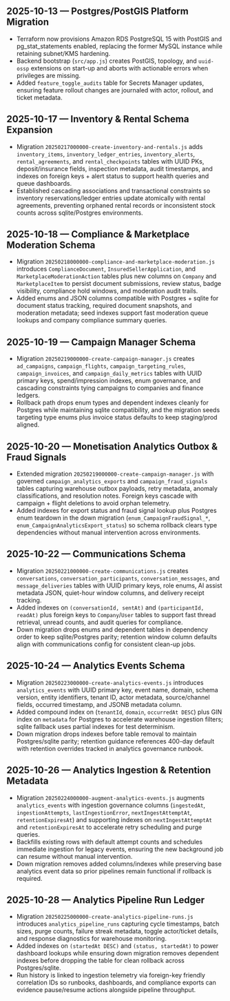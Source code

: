 ## 2025-10-13 — Postgres/PostGIS Platform Migration
- Terraform now provisions Amazon RDS PostgreSQL 15 with PostGIS and pg_stat_statements enabled, replacing the former MySQL instance while retaining subnet/KMS hardening.
- Backend bootstrap (`src/app.js`) creates PostGIS, topology, and `uuid-ossp` extensions on start-up and aborts with actionable errors when privileges are missing.
- Added `feature_toggle_audits` table for Secrets Manager updates, ensuring feature rollout changes are journaled with actor, rollout, and ticket metadata.

## 2025-10-17 — Inventory & Rental Schema Expansion
- Migration `20250217000000-create-inventory-and-rentals.js` adds `inventory_items`, `inventory_ledger_entries`, `inventory_alerts`, `rental_agreements`, and `rental_checkpoints` tables with UUID PKs, deposit/insurance fields, inspection metadata, audit timestamps, and indexes on foreign keys + alert status to support health queries and queue dashboards.
- Established cascading associations and transactional constraints so inventory reservations/ledger entries update atomically with rental agreements, preventing orphaned rental records or inconsistent stock counts across sqlite/Postgres environments.

## 2025-10-18 — Compliance & Marketplace Moderation Schema
- Migration `20250218000000-compliance-and-marketplace-moderation.js` introduces `ComplianceDocument`, `InsuredSellerApplication`, and `MarketplaceModerationAction` tables plus new columns on `Company` and `MarketplaceItem` to persist document submissions, review status, badge visibility, compliance hold windows, and moderation audit trails.
- Added enums and JSON columns compatible with Postgres + sqlite for document status tracking, required document snapshots, and moderation metadata; seed indexes support fast moderation queue lookups and company compliance summary queries.

## 2025-10-19 — Campaign Manager Schema
- Migration `20250219000000-create-campaign-manager.js` creates `ad_campaigns`, `campaign_flights`, `campaign_targeting_rules`, `campaign_invoices`, and `campaign_daily_metrics` tables with UUID primary keys, spend/impression indexes, enum governance, and cascading constraints tying campaigns to companies and finance ledgers.
- Rollback path drops enum types and dependent indexes cleanly for Postgres while maintaining sqlite compatibility, and the migration seeds targeting type enums plus invoice status defaults to keep staging/prod aligned.

## 2025-10-20 — Monetisation Analytics Outbox & Fraud Signals
- Extended migration `20250219000000-create-campaign-manager.js` with governed `campaign_analytics_exports` and `campaign_fraud_signals` tables capturing warehouse outbox payloads, retry metadata, anomaly classifications, and resolution notes. Foreign keys cascade with campaign + flight deletions to avoid orphan telemetry.
- Added indexes for export status and fraud signal lookup plus Postgres enum teardown in the down migration (`enum_CampaignFraudSignal_*`, `enum_CampaignAnalyticsExport_status`) so schema rollback clears type dependencies without manual intervention across environments.

## 2025-10-22 — Communications Schema
- Migration `20250221000000-create-communications.js` creates `conversations`, `conversation_participants`, `conversation_messages`, and `message_deliveries` tables with UUID primary keys, role enums, AI assist metadata JSON, quiet-hour window columns, and delivery receipt tracking.
- Added indexes on `(conversationId, sentAt)` and `(participantId, readAt)` plus foreign keys to `Company`/`User` tables to support fast thread retrieval, unread counts, and audit queries for compliance.
- Down migration drops enums and dependent tables in dependency order to keep sqlite/Postgres parity; retention window column defaults align with communications config for consistent clean-up jobs.

## 2025-10-24 — Analytics Events Schema
- Migration `20250223000000-create-analytics-events.js` introduces `analytics_events` with UUID primary key, event name, domain, schema version, entity identifiers, tenant ID, actor metadata, source/channel fields, occurred timestamp, and JSONB metadata column.
- Added compound index on (`tenantId`, `domain`, `occurredAt DESC`) plus GIN index on `metadata` for Postgres to accelerate warehouse ingestion filters; sqlite fallback uses partial indexes for test determinism.
- Down migration drops indexes before table removal to maintain Postgres/sqlite parity; retention guidance references 400-day default with retention overrides tracked in analytics governance runbook.

## 2025-10-26 — Analytics Ingestion & Retention Metadata
- Migration `20250224000000-augment-analytics-events.js` augments `analytics_events` with ingestion governance columns (`ingestedAt`, `ingestionAttempts`, `lastIngestionError`, `nextIngestAttemptAt`, `retentionExpiresAt`) and supporting indexes on `nextIngestAttemptAt` and `retentionExpiresAt` to accelerate retry scheduling and purge queries.
- Backfills existing rows with default attempt counts and schedules immediate ingestion for legacy events, ensuring the new background job can resume without manual intervention.
- Down migration removes added columns/indexes while preserving base analytics event data so prior pipelines remain functional if rollback is required.

## 2025-10-28 — Analytics Pipeline Run Ledger
- Migration `20250225000000-create-analytics-pipeline-runs.js` introduces `analytics_pipeline_runs` capturing cycle timestamps, batch sizes, purge counts, failure streak metadata, toggle actor/ticket details, and response diagnostics for warehouse monitoring.
- Added indexes on `(startedAt DESC)` and `(status, startedAt)` to power dashboard lookups while ensuring down migration removes dependent indexes before dropping the table for clean rollback across Postgres/sqlite.
- Run history is linked to ingestion telemetry via foreign-key friendly correlation IDs so runbooks, dashboards, and compliance exports can evidence pause/resume actions alongside pipeline throughput.
